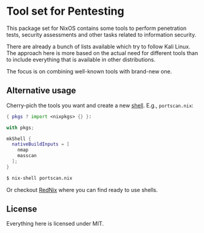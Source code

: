 # Tool set for Pentesting

This package set for NixOS contains some tools to perform penetration
tests, security assessments and other tasks related to information security.

There are already a bunch of lists available which try to follow Kali Linux.
The approach here is more based on the actual need for different tools than
to include everything that is available in other distributions.

The focus is on combining well-known tools with brand-new one.

## Alternative usage

Cherry-pich the tools you want and create a new [shell](https://nixos.wiki/wiki/Development_environment_with_nix-shell). E.g., `portscan.nix`:

```nix
{ pkgs ? import <nixpkgs> {} }:

with pkgs;

mkShell {
  nativeBuildInputs = [
    nmap
    masscan
  ];
}
```

```bash
$ nix-shell portscan.nix
````

Or checkout [RedNix](https://github.com/redcode-labs/RedNix) where you can find ready to use shells.

## License

Everything here is licensed under MIT.
